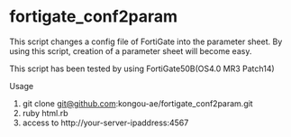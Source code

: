 fortigate_conf2param
====================
This script changes a config file of FortiGate into the parameter sheet. 
By using this script, creation of a parameter sheet will become easy. 

This script has been tested by using FortiGate50B(OS4.0 MR3 Patch14)

Usage
1. git clone git@github.com:kongou-ae/fortigate_conf2param.git
2. ruby html.rb
3. access to http://your-server-ipaddress:4567
